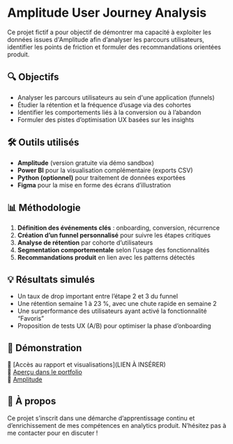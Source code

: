 # Amplitude User Journey Analysis

Ce projet fictif a pour objectif de démontrer ma capacité à exploiter les données issues d'Amplitude afin d’analyser les parcours utilisateurs, identifier les points de friction et formuler des recommandations orientées produit.

## 🔍 Objectifs

- Analyser les parcours utilisateurs au sein d'une application (funnels)
- Étudier la rétention et la fréquence d’usage via des cohortes
- Identifier les comportements liés à la conversion ou à l’abandon
- Formuler des pistes d’optimisation UX basées sur les insights

## 🛠️ Outils utilisés

- **Amplitude** (version gratuite via démo sandbox)
- **Power BI** pour la visualisation complémentaire (exports CSV)
- **Python (optionnel)** pour traitement de données exportées
- **Figma** pour la mise en forme des écrans d’illustration

## 📊 Méthodologie

1. **Définition des événements clés** : onboarding, conversion, récurrence
2. **Création d’un funnel personnalisé** pour suivre les étapes critiques
3. **Analyse de rétention** par cohorte d’utilisateurs
4. **Segmentation comportementale** selon l’usage des fonctionnalités
5. **Recommandations produit** en lien avec les patterns détectés

## 💡 Résultats simulés

- Un taux de drop important entre l’étape 2 et 3 du funnel
- Une rétention semaine 1 à 23 %, avec une chute rapide en semaine 2
- Une surperformance des utilisateurs ayant activé la fonctionnalité “Favoris”
- Proposition de tests UX (A/B) pour optimiser la phase d’onboarding

## 🔗 Démonstration

📁 [Accès au rapport et visualisations](LIEN À INSÉRER)  
📎 [Aperçu dans le portfolio](https://nathalie9410.github.io)  
🔄 [Amplitude](https://amplitude.com)

## 👤 À propos

Ce projet s’inscrit dans une démarche d’apprentissage continu et d’enrichissement de mes compétences en analytics produit. N’hésitez pas à me contacter pour en discuter !
